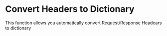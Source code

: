 # Convert Headers to Dictionary
This function allows you automatically convert Request/Response Headears to dictionary

